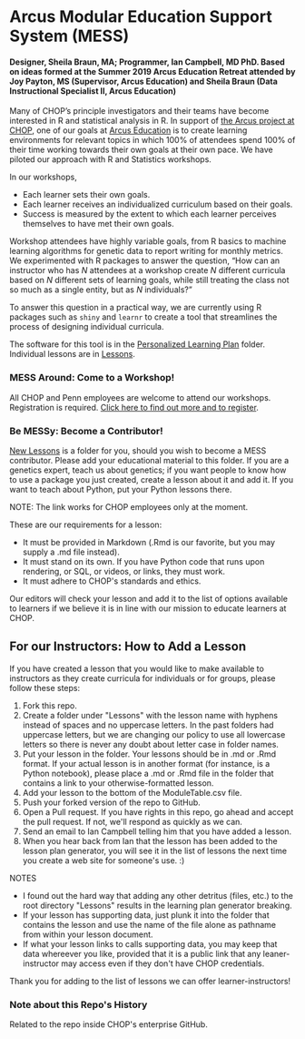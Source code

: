 # Arcus Modular Education Support System (MESS)

#### Designer, Sheila Braun, MA; Programmer, Ian Campbell, MD PhD. Based on ideas formed at the Summer 2019 Arcus Education Retreat attended by Joy Payton, MS (Supervisor, Arcus Education) and Sheila Braun (Data Instructional Specialist II, Arcus Education)

Many of CHOP’s principle investigators and their teams have become interested in R and statistical analysis in R. In support of [the Arcus project at CHOP](https://arcus.reskubestage.research.chop.edu), one of our goals at [Arcus Education](https://education.arcus.chop.edu) is to create learning environments for relevant topics in which 100% of attendees spend 100% of their time working towards their own goals at their own pace. We have piloted our approach with R and Statistics workshops. 

In our workshops, 

* Each learner sets their own goals.    
* Each learner receives an individualized curriculum based on their goals.   
* Success is measured by the extent to which each learner perceives themselves to have met their own goals.

Workshop attendees have highly variable goals, from R basics to machine learning algorithms for genetic data to report writing for monthly metrics. We experimented with R packages to answer the question, “How can an instructor who has _N_ attendees at a workshop create _N_ different curricula based on _N_ different sets of learning goals, while still treating the class not so much as a single entity, but as _N_ individuals?” 

To answer this question in a practical way, we are currently using R packages such as `shiny` and `learnr` to create a tool that streamlines the process of designing individual curricula.

The software for this tool is in the [Personalized Learning Plan](https://github.research.chop.edu/braunsb/Arcus-Education-Lessons-and-Learning-Plan-Generator/tree/master/Personalized-Learning-Plan) folder. Individual lessons are in [Lessons](https://github.research.chop.edu/braunsb/Arcus-Education-Lessons-and-Learning-Plan-Generator/tree/master/Lessons). 

### MESS Around: Come to a Workshop!

All CHOP and Penn employees are welcome to attend our workshops. Registration is required. [Click here to find out more and to register](https://redcap.chop.edu/surveys/?s=EYWKYA48KT). 

### Be MESSy: Become a Contributor!

[New Lessons](https://github.research.chop.edu/braunsb/Arcus-Education-Lessons-and-Learning-Plan-Generator/tree/master/New-Lessons) is a folder for you, should you wish to become a MESS contributor. Please add your educational material to this folder. If you are a genetics expert, teach us about genetics; if you want people to know how to use a package you just created, create a lesson about it and add it. If you want to teach about Python, put your Python lessons there.

NOTE: The link works for CHOP employees only at the moment. 

These are our requirements for a lesson:

* It must be provided in Markdown (.Rmd is our favorite, but you may supply a .md file instead).
* It must stand on its own. If you have Python code that runs upon rendering, or SQL, or videos, or links, they must work. 
* It must adhere to CHOP's standards and ethics. 

Our editors will check your lesson and add it to the list of options available to learners if we believe it is in line with our mission to educate learners at CHOP. 

## For our Instructors: How to Add a Lesson

If you have created a lesson that you would like to make available to instructors as they create curricula for individuals or for groups, please follow these steps:

1. Fork this repo.
2. Create a folder under "Lessons" with the lesson name with hyphens instead of spaces and no uppercase letters. In the past folders had uppercase letters, but we are changing our policy to use all lowercase letters so there is never any doubt about letter case in folder names. 
3. Put your lesson in the folder. Your lessons should be in .md or .Rmd format. If your actual lesson is in another format (for instance, is a Python notebook), please place a .md or .Rmd file in the folder that contains a link to your otherwise-formatted lesson. 
4. Add your lesson to the bottom of the ModuleTable.csv file. 
5. Push your forked version of the repo to GitHub.
6. Open a Pull request. If you have rights in this repo, go ahead and accept the pull request. If not, we'll respond as quickly as we can. 
7. Send an email to Ian Campbell telling him that you have added a lesson. 
8. When you hear back from Ian that the lesson has been added to the lesson plan generator, you will see it in the list of lessons the next time you create a web site for someone's use. :)

NOTES

* I found out the hard way that adding any other detritus (files, etc.) to the root directory "Lessons" results in the learning plan generator breaking.     
* If your lesson has supporting data, just plunk it into the folder that contains the lesson and use the name of the file alone as pathname from within your lesson document. 
* If what your lesson links to calls supporting data, you may keep that data whereever you like, provided that it is a public link that any leaner-instructor may access even if they don't have CHOP credentials. 

Thank you for adding to the list of lessons we can offer learner-instructors!


### Note about this Repo's History

Related to the repo inside CHOP's enterprise GitHub. 
